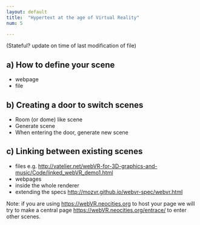 ```yaml
---
layout: default
title:  "Hypertext at the age of Virtual Reality"
num: 5

---
```


(Stateful? update on time of last modification of file)

## a) How to define your scene
* webpage
* file

## b) Creating a door to switch scenes
* Room (or dome) like scene
* Generate scene
* When entering the door, generate new scene

## c) Linking between existing scenes
* files e.g. http://vatelier.net/webVR-for-3D-graphics-and-music/Code/linked_webVR_demo1.html
* webpages
* inside the whole renderer
* extending the specs http://mozvr.github.io/webvr-spec/webvr.html

Note: if you are using https://webVR.neocities.org to host your page we will try to make a central page https://webVR.neocities.org/entrace/ to enter other scenes.
